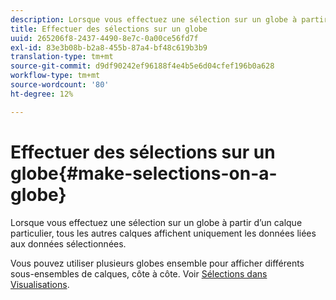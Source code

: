 ```yaml
---
description: Lorsque vous effectuez une sélection sur un globe à partir d’un calque particulier, tous les autres calques affichent uniquement les données liées aux données sélectionnées.
title: Effectuer des sélections sur un globe
uuid: 265206f8-2437-4490-8e7c-0a00ce56fd7f
exl-id: 83e3b08b-b2a8-455b-87a4-bf48c619b3b9
translation-type: tm+mt
source-git-commit: d9df90242ef96188f4e4b5e6d04cfef196b0a628
workflow-type: tm+mt
source-wordcount: '80'
ht-degree: 12%

---
```


# Effectuer des sélections sur un globe{#make-selections-on-a-globe}

Lorsque vous effectuez une sélection sur un globe à partir d’un calque particulier, tous les autres calques affichent uniquement les données liées aux données sélectionnées.

Vous pouvez utiliser plusieurs globes ensemble pour afficher différents sous-ensembles de calques, côte à côte. Voir [Sélections dans Visualisations](../../../../home/c-get-started/c-vis/c-sel-vis/c-sel-vis.md#concept-012870ec22c7476e9afbf3b8b2515746).
